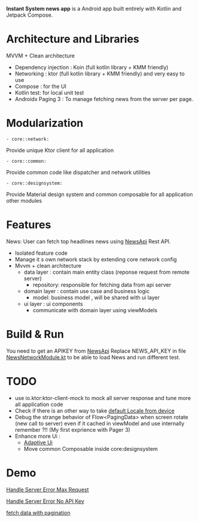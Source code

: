 **Instant System news app** is a Android app built entirely with Kotlin and Jetpack Compose.

# Architecture and Libraries

MVVM + Clean architecture

- Dependency injection : Koin (full kotlin library + KMM friendly)
- Networking : ktor (full kotlin library + KMM friendly) and very easy to use
- Compose : for the UI
- Kotlin test: for local unit test
- Androidx Paging 3 : To manage fetching news from the server per page.

# Modularization

    - core::network:

Provide unique Ktor client for all application

    - core::common:

Provide common code like dispatcher and network utilities

    - core::designsystem:

Provide Material design system and common composable for all application other modules

# Features

News: User can fetch top headlines news
using [NewsApi](https://newsapi.org/docs/endpoints/top-headlines) Rest API.

- Isolated feature code
- Manage it s own network stack by extending core network config
- Mvvm + clean architecture
    - data layer : contain main entity class (reponse request from remote server)
        - repository: responsible for fetching data from api server
    - domain layer : contain use case and business logic
        - model: business model , will be shared with ui layer
    - ui layer : ui components
        - communicate with domain layer using viewModels

# Build & Run

You need to get an APIKEY from [NewsApi](https://newsapi.org/docs/endpoints/top-headlines)
Replace NEWS_API_KEY in
file [NewsNetworkModule.kt](feature/news/src/main/kotlin/com/instantsystem/android/feature/news/di/NewsNetworkModule.kt)
to be able to load News and run different test.

# TODO

- use io.ktor:ktor-client-mock to mock all server response and tune more all application code
- Check if there is an other way to
  take [default Locale from device](https://developer.android.com/guide/topics/resources/multilingual-support)
- Debug the strange behavior of Flow<PagingData<T>> when screen rotate (new call to server) even if
  it
  cached in viewModel and use internally remember ?!! (My first exprience with Pager 3)
- Enhance more Ui :
    - [Adaptive Ui](https://developer.android.com/develop/ui/compose/layouts/adaptive/build-adaptive-navigation)
    - Move common Composable inside core:designsystem

# Demo

[Handle Server Error Max Request](art/error_max_request_response.mp4)

[Handle Server Error No API Key](art/error_no_api_key_server.mp4)

[fetch data with pagination](art/fetch_data_using_paggination.mp4)